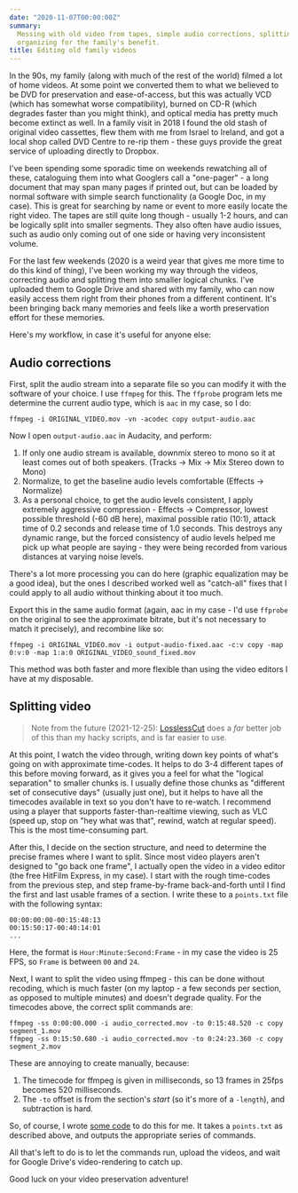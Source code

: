 ```yaml
---
date: "2020-11-07T00:00:00Z"
summary:
  Messing with old video from tapes, simple audio corrections, splitting and
  organizing for the family's benefit.
title: Editing old family videos
---
```


<!-- markdownlint-disable MD013 -->

In the 90s, my family (along with much of the rest of the world) filmed a lot of home videos. At some point we converted them to what we believed to be DVD for preservation and ease-of-access, but this was actually VCD (which has somewhat worse compatibility), burned on CD-R (which degrades faster than you might think), and optical media has pretty much become extinct as well. In a family visit in 2018 I found the old stash of original video cassettes, flew them with me from Israel to Ireland, and got a local shop called DVD Centre to re-rip them - these guys provide the great service of uploading directly to Dropbox.

I've been spending some sporadic time on weekends rewatching all of these, cataloguing them into what Googlers call a "one-pager" - a long document that may span many pages if printed out, but can be loaded by normal software with simple search functionality (a Google Doc, in my case). This is great for searching by name or event to more easily locate the right video. The tapes are still quite long though - usually 1-2 hours, and can be logically split into smaller segments. They also often have audio issues, such as audio only coming out of one side or having very inconsistent volume.

For the last few weekends (2020 is a weird year that gives me more time to do this kind of thing), I've been working my way through the videos, correcting audio and splitting them into smaller logical chunks. I've uploaded them to Google Drive and shared with my family, who can now easily access them right from their phones from a different continent. It's been bringing back many memories and feels like a worth preservation effort for these memories.

Here's my workflow, in case it's useful for anyone else:

## Audio corrections

First, split the audio stream into a separate file so you can modify it with the software of your choice. I use `ffmpeg` for this. The `ffprobe` program lets me determine the current audio type, which is `aac` in my case, so I do:

```shell
ffmpeg -i ORIGINAL_VIDEO.mov -vn -acodec copy output-audio.aac
```

Now I open `output-audio.aac` in Audacity, and perform:

1. If only one audio stream is available, downmix stereo to mono so it at least comes out of both speakers. (Tracks -> Mix -> Mix Stereo down to Mono)
2. Normalize, to get the baseline audio levels comfortable (Effects -> Normalize)
3. As a personal choice, to get the audio levels consistent, I apply extremely aggressive compression - Effects -> Compressor, lowest possible threshold (-60 dB here), maximal possible ratio (10:1), attack time of 0.2 seconds and release time of 1.0 seconds. This destroys any dynamic range, but the forced consistency of audio levels helped me pick up what people are saying - they were being recorded from various distances at varying noise levels.

There's a lot more processing you can do here (graphic equalization may be a good idea), but the ones I described worked well as "catch-all" fixes that I could apply to all audio without thinking about it too much.

Export this in the same audio format (again, aac in my case - I'd use `ffprobe` on the original to see the approximate bitrate, but it's not necessary to match it precisely), and recombine like so:

```shell
ffmpeg -i ORIGINAL_VIDEO.mov -i output-audio-fixed.aac -c:v copy -map 0:v:0 -map 1:a:0 ORIGINAL_VIDEO_sound_fixed.mov
```

This method was both faster and more flexible than using the video editors I have at my disposable.

## Splitting video

> Note from the future (2021-12-25): [LosslessCut](https://mifi.no/losslesscut/) does a _far_ better job of this than my hacky scripts, and is far easier to use.

At this point, I watch the video through, writing down key points of what's going on with approximate time-codes. It helps to do 3-4 different tapes of this before moving forward, as it gives you a feel for what the "logical separation" to smaller chunks is. I usually define those chunks as "different set of consecutive days" (usually just one), but it helps to have all the timecodes available in text so you don't have to re-watch. I recommend using a player that supports faster-than-realtime viewing, such as VLC (speed up, stop on "hey what was that", rewind, watch at regular speed). This is the most time-consuming part.

After this, I decide on the section structure, and need to determine the precise frames where I want to split. Since most video players aren't designed to "go back one frame", I actually open the video in a video editor (the free HitFilm Express, in my case). I start with the rough time-codes from the previous step, and step frame-by-frame back-and-forth until I find the first and last usable frames of a section. I write these to a `points.txt` file with the following syntax:

```text
00:00:00:00-00:15:48:13
00:15:50:17-00:40:14:01
...
```

Here, the format is `Hour:Minute:Second:Frame` - in my case the video is 25 FPS, so `Frame` is between `00` and `24`.

Next, I want to split the video using ffmpeg - this can be done without recoding, which is much faster (on my laptop - a few seconds per section, as opposed to multiple minutes) and doesn't degrade quality. For the timecodes above, the correct split commands are:

```shell
ffmpeg -ss 0:00:00.000 -i audio_corrected.mov -to 0:15:48.520 -c copy segment_1.mov
ffmpeg -ss 0:15:50.680 -i audio_corrected.mov -to 0:24:23.360 -c copy segment_2.mov
```

These are annoying to create manually, because:

1. The timecode for ffmpeg is given in milliseconds, so 13 frames in 25fps becomes 520 milliseconds.
2. The `-to` offset is from the section's _start_ (so it's more of a `-length`), and subtraction is hard.

So, of course, I wrote [some code](https://github.com/lutzky/splitpoints) to do this for me. It takes a `points.txt` as described above, and outputs the appropriate series of commands.

All that's left to do is to let the commands run, upload the videos, and wait for Google Drive's video-rendering to catch up.

Good luck on your video preservation adventure!
